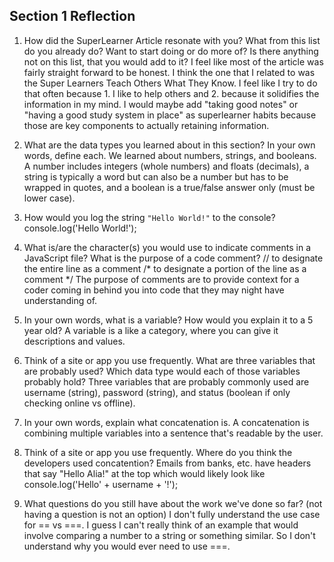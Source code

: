 ## Section 1 Reflection

1. How did the SuperLearner Article resonate with you? What from this list do you already do? Want to start doing or do more of? Is there anything not on this list, that you would add to it?
  I feel like most of the article was fairly straight forward to be honest. I think the one that I related to was the Super Learners Teach Others What They Know. I feel like I try to do that often because 1. I like to help others and 2. because it solidifies the information in my mind. I would maybe add "taking good notes" or "having a good study system in place" as superlearner habits because those are key components to actually retaining information.

2. What are the data types you learned about in this section? In your own words, define each.
  We learned about numbers, strings, and booleans. A number includes integers (whole numbers) and floats (decimals), a string is typically a word but can also be a number but has to be wrapped in quotes, and a boolean is a true/false answer only (must be lower case).

3. How would you log the string `"Hello World!"` to the console?
  console.log('Hello World!');

4. What is/are the character(s) you would use to indicate comments in a JavaScript file? What is the purpose of a code comment?
  // to designate the entire line as a comment
  /* to designate a portion of the line as a comment */
  The purpose of comments are to provide context for a coder coming in behind you into code that they may night have understanding of.

5. In your own words, what is a variable? How would you explain it to a 5 year old?
  A variable is a like a category, where you can give it descriptions and values.

6. Think of a site or app you use frequently. What are three variables that are probably used? Which data type would each of those variables probably hold?
  Three variables that are probably commonly used are username (string), password (string), and status (boolean if only checking online vs offline).

7. In your own words, explain what concatenation is.
  A concatenation is combining multiple variables into a sentence that's readable by the user.

8. Think of a site or app you use frequently. Where do you think the developers used concatention?
  Emails from banks, etc. have headers that say "Hello Alia!" at the top which would likely look like console.log('Hello' + username + '!');

9. What questions do you still have about the work we've done so far? (not having a question is not an option)
  I don't fully understand the use case for == vs ===. I guess I can't really think of an example that would involve comparing a number to a string or something similar. So I don't understand why you would ever need to use ===.
